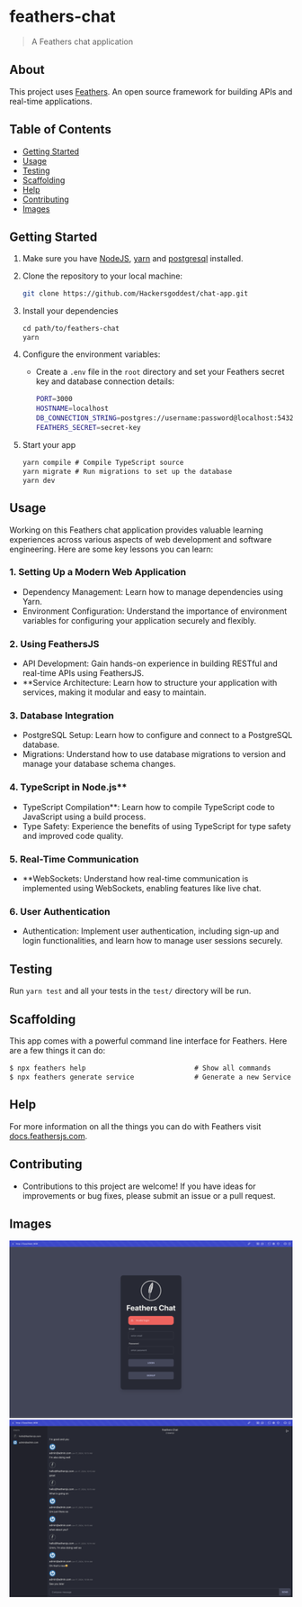 # feathers-chat

> A Feathers chat application

## About

This project uses [Feathers](http://feathersjs.com). An open source framework for building APIs and real-time applications.

## Table of Contents

- [Getting Started](#getting-started)
- [Usage](#usage)
- [Testing](#testing)
- [Scaffolding](#scaffolding)
- [Help](#help)
- [Contributing](#contributing)
- [Images](#images)



## Getting Started

1. Make sure you have [NodeJS](https://nodejs.org/), [yarn](https://classic.yarnpkg.com/en/docs/install#mac-stable) and [postgresql](https://www.postgresql.org/) installed.

2. Clone the repository to your local machine:

   ```sh
   git clone https://github.com/Hackersgoddest/chat-app.git
   ```

3. Install your dependencies

    ```
    cd path/to/feathers-chat
    yarn
    ```

4. Configure the environment variables:

    - Create a `.env` file in the `root` directory and set your Feathers secret key and database connection details:
         ```sh
        PORT=3000
        HOSTNAME=localhost
        DB_CONNECTION_STRING=postgres://username:password@localhost:5432/database-name
        FEATHERS_SECRET=secret-key

5. Start your app

    ```
    yarn compile # Compile TypeScript source
    yarn migrate # Run migrations to set up the database
    yarn dev
    ```

## Usage

Working on this Feathers chat application provides valuable learning experiences across various aspects of web development and software engineering. Here are some key lessons you can learn:

### 1. Setting Up a Modern Web Application
   - Dependency Management: Learn how to manage dependencies using Yarn.
   - Environment Configuration: Understand the importance of environment variables for configuring your application securely and flexibly.

### 2. Using FeathersJS
   - API Development: Gain hands-on experience in building RESTful and real-time APIs using FeathersJS.
   - **Service Architecture: Learn how to structure your application with services, making it modular and easy to maintain.

### 3. Database Integration
   - PostgreSQL Setup: Learn how to configure and connect to a PostgreSQL database.
   - Migrations: Understand how to use database migrations to version and manage your database schema changes.

### 4. TypeScript in Node.js**
   - TypeScript Compilation**: Learn how to compile TypeScript code to JavaScript using a build process.
   - Type Safety: Experience the benefits of using TypeScript for type safety and improved code quality.

### 5. Real-Time Communication
   - **WebSockets: Understand how real-time communication is implemented using WebSockets, enabling features like live chat.

### 6. User Authentication
   - Authentication: Implement user authentication, including sign-up and login functionalities, and learn how to manage user sessions securely.


## Testing

Run `yarn test` and all your tests in the `test/` directory will be run.

## Scaffolding

This app comes with a powerful command line interface for Feathers. Here are a few things it can do:

```
$ npx feathers help                           # Show all commands
$ npx feathers generate service               # Generate a new Service
```

## Help

For more information on all the things you can do with Feathers visit [docs.feathersjs.com](http://docs.feathersjs.com).

## Contributing
- Contributions to this project are welcome! If you have ideas for improvements or bug fixes, please submit an issue or a pull request.

## Images
![Sign In/Up Page](login.png)
![Chat Page](chat.png)
